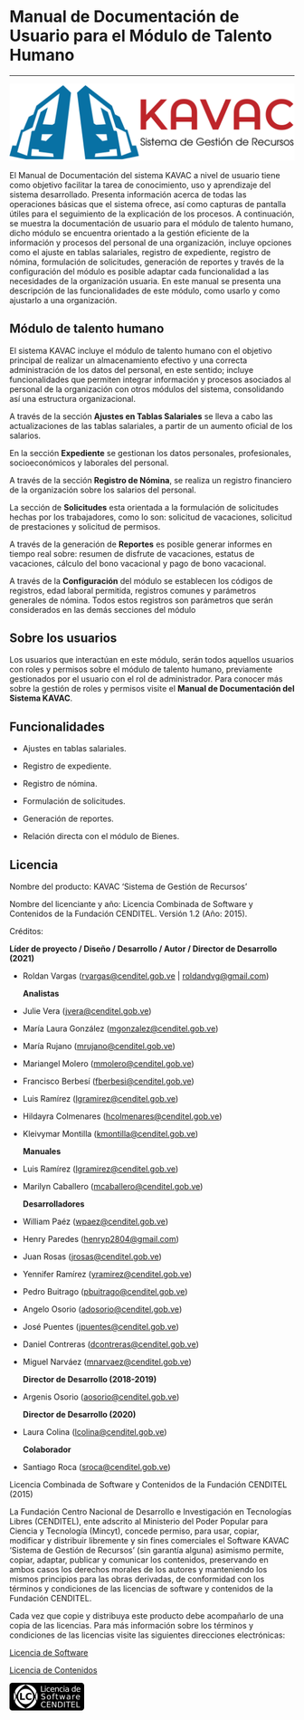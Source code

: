 # Manual de Documentación de Usuario para el Módulo de Talento Humano
*********************************************************************

![Screenshot](img/logokavac.png#imagen)

El Manual de Documentación del sistema KAVAC a nivel de usuario tiene como objetivo facilitar la tarea de conocimiento, uso y aprendizaje del sistema desarrollado. Presenta información acerca de todas las operaciones básicas que el sistema ofrece, así como capturas de pantalla útiles para el seguimiento de la explicación de los procesos. A continuación, se muestra la documentación de usuario para el módulo de talento humano, dicho módulo se encuentra orientado a la gestión eficiente de la información y procesos del personal  de una organización, incluye opciones como el ajuste en tablas salariales, registro de expediente, registro de nómina, formulación de solicitudes, generación de reportes y través de la configuración del módulo es posible adaptar cada funcionalidad a las necesidades de la organización usuaria. En este manual se presenta una descripción de las funcionalidades de este módulo, como usarlo y como ajustarlo a una organización. 

## Módulo de talento humano

El sistema KAVAC incluye el módulo de talento humano con el objetivo principal de realizar un almacenamiento efectivo y una correcta administración de los datos del personal, en este sentido; incluye funcionalidades que permiten integrar información y procesos asociados al personal de la organización con otros módulos del sistema, consolidando así una estructura organizacional.  

A través de la sección **Ajustes en Tablas Salariales** se lleva a cabo las actualizaciones de las tablas salariales, a partir de un aumento oficial de los salarios.   

En la sección **Expediente** se gestionan los datos personales, profesionales, socioeconómicos y laborales del personal.

A través de la sección **Registro de Nómina**, se realiza un registro financiero de la organización sobre los salarios del personal.

La sección de **Solicitudes** esta orientada a la formulación de solicitudes hechas por los trabajadores, como lo son: solicitud de vacaciones, solicitud de prestaciones y solicitud de permisos.

A través de la generación de **Reportes** es posible generar informes en tiempo real sobre: resumen de disfrute de vacaciones, estatus de vacaciones, cálculo del bono vacacional y pago de bono vacacional.  

A través de la **Configuración** del módulo se establecen los códigos de registros, edad laboral permitida, registros comunes y parámetros generales de nómina.   Todos estos registros son parámetros que serán considerados en las demás secciones del módulo

## Sobre los usuarios

Los usuarios que interactúan en este módulo, serán todos aquellos usuarios con roles y permisos sobre el módulo de talento humano, previamente gestionados por el usuario con el rol de administrador. Para conocer más sobre la gestión de roles y permisos visite el **Manual de Documentación del Sistema KAVAC**.


## Funcionalidades

-	Ajustes en tablas salariales.

-  Registro de expediente. 

-  Registro de nómina.

-	Formulación de solicitudes.

-  Generación de reportes.   

-  Relación directa con el módulo de Bienes. 



## Licencia

Nombre del producto: KAVAC ‘Sistema de Gestión de Recursos’

   Nombre del licenciante y año: Licencia Combinada de Software y Contenidos de la Fundación CENDITEL. Versión 1.2 (Año: 2015).

   Créditos: 
   
   **Líder de proyecto / Diseño / Desarrollo / Autor / Director de Desarrollo (2021)**

- Roldan Vargas (rvargas@cenditel.gob.ve | roldandvg@gmail.com)

   **Analistas**

- Julie Vera (jvera@cenditel.gob.ve)
- María Laura González (mgonzalez@cenditel.gob.ve)
- María Rujano (mrujano@cenditel.gob.ve)
- Mariangel Molero (mmolero@cenditel.gob.ve)
- Francisco Berbesí (fberbesi@cenditel.gob.ve)
- Luis Ramírez (lgramirez@cenditel.gob.ve)
- Hildayra Colmenares (hcolmenares@cenditel.gob.ve)
- Kleivymar Montilla (kmontilla@cenditel.gob.ve)

   **Manuales**

- Luis Ramírez (lgramirez@cenditel.gob.ve)
- Marilyn Caballero (mcaballero@cenditel.gob.ve)

   **Desarrolladores**

- William Paéz (wpaez@cenditel.gob.ve)
- Henry Paredes (henryp2804@gmail.com)
- Juan Rosas (jrosas@cenditel.gob.ve)
- Yennifer Ramírez (yramirez@cenditel.gob.ve)
- Pedro Buitrago (pbuitrago@cenditel.gob.ve)
- Angelo Osorio (adosorio@cenditel.gob.ve)
- José Puentes (jpuentes@cenditel.gob.ve)
- Daniel Contreras (dcontreras@cenditel.gob.ve)
- Miguel Narváez (mnarvaez@cenditel.gob.ve)

   **Director de Desarrollo (2018-2019)**

- Argenis Osorio (aosorio@cenditel.gob.ve)
   
   **Director de Desarrollo (2020)**
   
- Laura Colina (lcolina@cenditel.gob.ve)

   **Colaborador**

- Santiago Roca (sroca@cenditel.gob.ve)


Licencia Combinada de Software y Contenidos de la Fundación CENDITEL (2015)  


La Fundación Centro Nacional de Desarrollo e Investigación en Tecnologías Libres (CENDITEL), ente adscrito al Ministerio del Poder Popular para  Ciencia y Tecnología (Mincyt), concede permiso, para usar, copiar, modificar y distribuir libremente y sin fines comerciales el Software KAVAC ‘Sistema de Gestión de Recursos’ (sin garantía alguna) asimismo permite, copiar, adaptar, publicar y comunicar los contenidos, preservando en ambos casos los derechos morales de los autores y manteniendo los mismos principios para las obras derivadas, de conformidad con los términos y condiciones de las licencias de software y contenidos de la Fundación CENDITEL.


Cada vez que copie y distribuya este producto debe acompañarlo de una copia de las licencias. Para más información sobre los términos y condiciones de las licencias visite las siguientes direcciones electrónicas:  


[Licencia de Software](https://conocimientolibre.cenditel.gob.ve/legislacion)

[Licencia de Contenidos](https://conocimientolibre.cenditel.gob.ve/legislacion)

![Screenshot](img/licencia.png)







